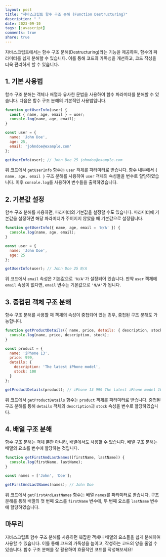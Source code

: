 ```yaml
---
layout: post
title: "자바스크립트 함수 구조 분해 (Function Destructuring)"
description: " "
date: 2023-09-10
tags: [javascript]
comments: true
share: true
---
```


자바스크립트에서는 함수 구조 분해(Destructuring)라는 기능을 제공하여, 함수의 파라미터를 쉽게 분해할 수 있습니다. 이를 통해 코드의 가독성을 개선하고, 코드 작성을 더욱 편리하게 할 수 있습니다.

## 1. 기본 사용법

함수 구조 분해는 객체나 배열과 유사한 문법을 사용하여 함수 파라미터를 분해할 수 있습니다. 다음은 함수 구조 분해의 기본적인 사용법입니다.

```javascript
function getUserInfo(user) {
  const { name, age, email } = user;
  console.log(name, age, email);
}

const user = {
  name: 'John Doe',
  age: 25,
  email: 'johndoe@example.com'
};

getUserInfo(user); // John Doe 25 johndoe@example.com
```

위 코드에서 `getUserInfo` 함수는 `user` 객체를 파라미터로 받습니다. 함수 내부에서 `{ name, age, email }` 구조 분해를 사용하여 `user` 객체의 속성들을 변수로 할당하였습니다. 이후 `console.log`를 사용하여 변수들을 출력하였습니다.

## 2. 기본값 설정

함수 구조 분해를 사용하면, 파라미터의 기본값을 설정할 수도 있습니다. 파라미터에 기본값을 설정하면 해당 파라미터가 주어지지 않았을 때 기본값으로 설정됩니다.

```javascript
function getUserInfo({ name, age, email = 'N/A' }) {
  console.log(name, age, email);
}

const user = {
  name: 'John Doe',
  age: 25
};

getUserInfo(user); // John Doe 25 N/A
```

위 코드에서 `email` 속성은 기본값으로 `'N/A'`가 설정되어 있습니다. 만약 `user` 객체에 `email` 속성이 없다면, `email` 변수는 기본값으로 `'N/A'`가 됩니다.

## 3. 중첩된 객체 구조 분해

함수 구조 분해를 사용할 때 객체의 속성이 중첩되어 있는 경우, 중첩된 구조 분해도 가능합니다.

```javascript
function getProductDetails({ name, price, details: { description, stock } }) {
  console.log(name, price, description, stock);
}

const product = {
  name: 'iPhone 13',
  price: 999,
  details: {
    description: 'The latest iPhone model',
    stock: 100
  }
};

getProductDetails(product); // iPhone 13 999 The latest iPhone model 100
```

위 코드에서 `getProductDetails` 함수는 `product` 객체를 파라미터로 받습니다. 중첩된 구조 분해를 통해 `details` 객체의 `description`과 `stock` 속성을 변수로 할당하였습니다.

## 4. 배열 구조 분해

함수 구조 분해는 객체 뿐만 아니라, 배열에서도 사용할 수 있습니다. 배열 구조 분해는 배열의 요소를 변수에 할당하는 것입니다.

```javascript
function getFirstAndLastNames([firstName, lastName]) {
  console.log(firstName, lastName);
}

const names = ['John', 'Doe'];

getFirstAndLastNames(names); // John Doe
```

위 코드에서 `getFirstAndLastNames` 함수는 배열 `names`를 파라미터로 받습니다. 구조 분해를 통해 배열의 첫 번째 요소를 `firstName` 변수에, 두 번째 요소를 `lastName` 변수에 할당하였습니다.

## 마무리

자바스크립트 함수 구조 분해를 사용하면 복잡한 객체나 배열의 요소들을 쉽게 분해하여 사용할 수 있습니다. 이를 통해 코드의 가독성을 높이고, 작성하는 코드의 양을 줄일 수 있습니다. 함수 구조 분해를 잘 활용하여 효율적인 코드를 작성해보세요!